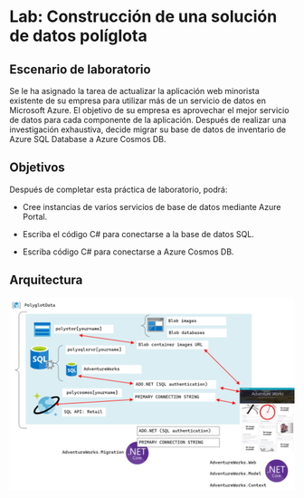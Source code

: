 # Lab: Construcción de una solución de datos políglota

## Escenario de laboratorio

Se le ha asignado la tarea de actualizar la aplicación web minorista existente de su empresa para utilizar más de un servicio de datos en Microsoft Azure. El objetivo de su empresa es aprovechar el mejor servicio de datos para cada componente de la aplicación. Después de realizar una investigación exhaustiva, decide migrar su base de datos de inventario de Azure SQL Database a Azure Cosmos DB.

## Objetivos
Después de completar esta práctica de laboratorio, podrá:

- Cree instancias de varios servicios de base de datos mediante Azure Portal.

- Escriba el código C# para conectarse a la base de datos SQL.

- Escriba código C# para conectarse a Azure Cosmos DB.

## Arquitectura

![](images\Architecture.png)